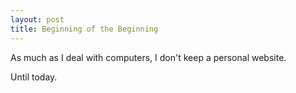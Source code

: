 ```yaml
---
layout: post
title: Beginning of the Beginning
---
```


As much as I deal with computers, I don't keep a personal website.

Until today.
